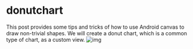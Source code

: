 # donutchart
This post provides some tips and tricks of how to use Android canvas to draw non-trivial shapes.  We will create a donut chart, which is a common type of chart, as a custom view.
![img](https://github.com/yanbin92/donutchart/blob/master/src/main/assets/android-draw-donut-chart.png)
